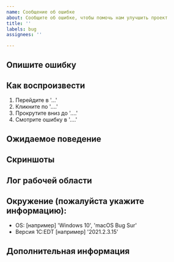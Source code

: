 ```yaml
---
name: Сообщение об ошибке
about: Сообщите об ошибке, чтобы помочь нам улучшить проект
title: ''
labels: bug
assignees: ''

---
```


## Опишите ошибку

<!-- Четкое и краткое описание того, в чем заключается ошибка. -->


## Как воспроизвести

<!-- Шаги для воспроизведения ошибки: -->

1. Перейдите в '...'
2. Кликните по '....'
3. Прокрутите вниз до '....'
4. Смотрите ошибку в '....'

## Ожидаемое поведение

<!-- Четкое и краткое описание того, что вы ожидали бы в правильном поведении. -->


## Скриншоты

<!-- 
Если возможно, приложите скриншоты проблемы.
Совет: не старайтесь обрезать все лишнее (по вашему мнению) на скриншоте, лучше более полный скриншот со стрелочками на проблемное место. 
-->

## Лог рабочей области
 
<!--
Обязательно, приложите все файлы логов из рабочей области /path/to/workspace/.metadata/*.log и файл trace.log
Инструкция: <! ссылка на инструкцию>
-->

## Окружение (пожалуйста укажите информацию):

 - OS: [например] 'Windows 10', 'macOS Bug Sur'
 - Версия 1C:EDT [например] '2021.2.3.15'


## Дополнительная информация
 
<!-- 
 - Добавьте здесь любую дополнительную информацию о проблеме
 - Пример кода на котором воспроизводится ошибка, 
 - Версию типовой конфигурации 1С + объект в котором воспроизводится проблема
 - Ссылки на публичные проекты 1С в котором воспроизводится проблема
-->
